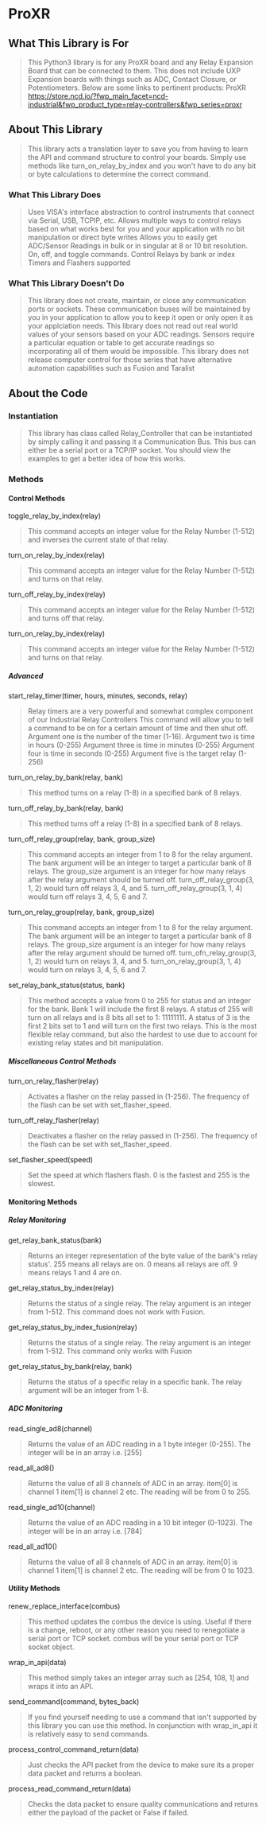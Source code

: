 # ProXR

## What This Library is For

>This Python3 library is for any ProXR board and any Relay Expansion Board that can be connected to them.
>This does not include UXP Expansion boards with things such as ADC, Contact Closure, or Potentiometers.
>Below are some links to pertinent products:
>ProXR https://store.ncd.io/?fwp_main_facet=ncd-industrial&fwp_product_type=relay-controllers&fwp_series=proxr

## About This Library

>This library acts a translation layer to save you from having to learn the API and command structure to control your boards.
>Simply use methods like turn_on_relay_by_index and you won't have to do any bit or byte calculations to determine the correct command.

### What This Library Does

>Uses VISA's interface abstraction to control instruments that connect via Serial, USB, TCPIP, etc.
>Allows multiple ways to control relays based on what works best for you and your application with no bit manipulation or direct byte writes
>Allows you to easily get ADC/Sensor Readings in bulk or in singular at 8 or 10 bit resolution.
>On, off, and toggle commands.
>Control Relays by bank or index
>Timers and Flashers supported

### What This Library Doesn't Do

>This library does not create, maintain, or close any communication ports or sockets.
>These communication buses will be maintained by you in your application to allow you to keep it open or only open it as your applciation needs.
>This library does not read out real world values of your sensors based on your ADC readings.
>Sensors require a particular equation or table to get accurate readings so incorporating all of them would be impossible.
>This library does not release computer control for those series that have alternative automation capabilities such as Fusion and Taralist

## About the Code

### Instantiation

>This library has class called Relay_Controller that can be instantiated by simply calling it and passing it a Communication Bus.
>This bus can either be a serial port or a TCP/IP socket.
>You should view the examples to get a better idea of how this works.

### Methods

#### Control Methods
toggle_relay_by_index(relay)
>This command accepts an integer value for the Relay Number (1-512) and inverses the current state of that relay.

turn_on_relay_by_index(relay)
>This command accepts an integer value for the Relay Number (1-512) and turns on that relay.

turn_off_relay_by_index(relay)
>This command accepts an integer value for the Relay Number (1-512) and turns off that relay.

turn_on_relay_by_index(relay)
>This command accepts an integer value for the Relay Number (1-512) and turns on that relay.

##### Advanced
start_relay_timer(timer, hours, minutes, seconds, relay)
>Relay timers are a very powerful and somewhat complex component of our Industrial Relay Controllers
>This command will allow you to tell a command to be on for a certain amount of time and then shut off.
>Argument one is the number of the timer (1-16).
>Argument two is time in hours (0-255)
>Argument three is time in minutes (0-255)
>Argument four is time in seconds (0-255)
>Argument five is the target relay (1-256)

turn_on_relay_by_bank(relay, bank)
>This method turns on a relay (1-8) in a specified bank of 8 relays.

turn_off_relay_by_bank(relay, bank)
>This method turns off a relay (1-8) in a specified bank of 8 relays. 

turn_off_relay_group(relay, bank, group_size)
>This command accepts an integer from 1 to 8 for the relay argument.
>The bank argument will be an integer to target a particular bank of 8 relays.
>The group_size argument is an integer for how many relays after the relay argument should be turned off.
>turn_off_relay_group(3, 1, 2) would turn off relays 3, 4, and 5. turn_off_relay_group(3, 1, 4) would turn off relays 3, 4, 5, 6 and 7. 

turn_on_relay_group(relay, bank, group_size)
>This command accepts an integer from 1 to 8 for the relay argument.
>The bank argument will be an integer to target a particular bank of 8 relays.
>The group_size argument is an integer for how many relays after the relay argument should be turned off.
>turn_ofn_relay_group(3, 1, 2) would turn on relays 3, 4, and 5. turn_on_relay_group(3, 1, 4) would turn on relays 3, 4, 5, 6 and 7. 

set_relay_bank_status(status, bank)
>This method accepts a value from 0 to 255 for status and an integer for the bank.
>Bank 1 will include the first 8 relays.
>A status of 255 will turn on all relays and is 8 bits all set to 1: 11111111. 
>A status of 3 is the first 2 bits set to 1 and will turn on the first two relays.
>This is the most flexible relay command, but also the hardest to use due to account for existing relay states and bit manipulation.

##### Miscellaneous Control Methods
turn_on_relay_flasher(relay)
>Activates a flasher on the relay passed in (1-256). The frequency of the flash can be set with set_flasher_speed.

turn_off_relay_flasher(relay)
>Deactivates a flasher on the relay passed in (1-256). The frequency of the flash can be set with set_flasher_speed.

set_flasher_speed(speed)
>Set the speed at which flashers flash. 0 is the fastest and 255 is the slowest.

#### Monitoring Methods
##### Relay Monitoring
get_relay_bank_status(bank)
>Returns an integer representation of the byte value of the bank's relay status'.
>255 means all relays are on. 0 means all relays are off. 9 means relays 1 and 4 are on.

get_relay_status_by_index(relay)
>Returns the status of a single relay. The relay argument is an integer from 1-512. This command does not work with Fusion.

get_relay_status_by_index_fusion(relay)
>Returns the status of a single relay. The relay argument is an integer from 1-512. This command only works with Fusion

get_relay_status_by_bank(relay, bank)
>Returns the status of a specific relay in a specific bank. The relay argument will be an integer from 1-8.

##### ADC Monitoring
read_single_ad8(channel)
>Returns the value of an ADC reading in a 1 byte integer (0-255). The integer will be in an array i.e. [255]

read_all_ad8()
>Returns the value of all 8 channels of ADC in an array. item[0] is channel 1 item[1] is channel 2 etc.
>The reading will be from 0 to 255.

read_single_ad10(channel)
>Returns the value of an ADC reading in a 10 bit integer (0-1023). The integer will be in an array i.e. [784]

read_all_ad10()
>Returns the value of all 8 channels of ADC in an array. item[0] is channel 1 item[1] is channel 2 etc.
>The reading will be from 0 to 1023.

#### Utility Methods
renew_replace_interface(combus)
>This method updates the combus the device is using.
>Useful if there is a change, reboot, or any other reason you need to renegotiate a serial port or TCP socket.
>combus will be your serial port or TCP socket object.

wrap_in_api(data)
>This method simply takes an integer array such as [254, 108, 1] and wraps it into an API.

send_command(command, bytes_back)
>If you find yourself needing to use a command that isn't supported by this library you can use this method.
>In conjunction with wrap_in_api it is relatively easy to send commands.

process_control_command_return(data)
>Just checks the API packet from the device to make sure its a proper data packet and returns a boolean.

process_read_command_return(data)
>Checks the data packet to ensure quality communications and returns either the payload of the packet or False if failed.
